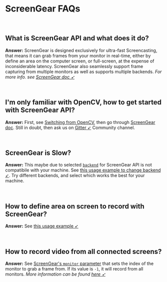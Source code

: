 <!--
===============================================
vidgear library source-code is deployed under the Apache 2.0 License:

Copyright (c) 2019-2020 Abhishek Thakur(@abhiTronix) <abhi.una12@gmail.com>

Licensed under the Apache License, Version 2.0 (the "License");
you may not use this file except in compliance with the License.
You may obtain a copy of the License at

   http://www.apache.org/licenses/LICENSE-2.0

Unless required by applicable law or agreed to in writing, software
distributed under the License is distributed on an "AS IS" BASIS,
WITHOUT WARRANTIES OR CONDITIONS OF ANY KIND, either express or implied.
See the License for the specific language governing permissions and
limitations under the License.
===============================================
-->

# ScreenGear FAQs

&nbsp;

## What is ScreenGear API and what does it do?

**Answer:** ScreenGear is designed exclusively for ultra-fast Screencasting, that means it can grab frames from your monitor in real-time, either by define an area on the computer screen, or full-screen, at the expense of inconsiderable latency. ScreenGear also seamlessly support frame capturing from multiple monitors as well as supports multiple backends. _For more info. see [ScreenGear doc ➶](../../gears/screengear/overview/)_

&nbsp;

## I'm only familiar with OpenCV, how to get started with ScreenGear API?

**Answer:** First, see [Switching from OpenCV](../../switch_from_cv/#switching-videocapture-apis), then go through [ScreenGear doc](../../gears/screengear/overview/). Still in doubt, then ask us on [Gitter ➶](https://gitter.im/vidgear/community) Community channel.

&nbsp;

## ScreenGear is Slow?

**Answer:** This maybe due to selected [`backend`](../../gears/screengear/params/#backend) for ScreenGear API is not compatibile with your machine. See [this usage example to change backend ➶](../../gears/screengear/usage/#using-screengear-with-variable-backend). Try different backends, and select which works the best for your machine.

&nbsp;

## How to define area on screen to record with ScreenGear?

**Answer:** See [this usage example ➶](../../gears/screengear/usage/#using-screengear-with-variable-screen-dimensions)

&nbsp;

## How to record video from all connected screens?

**Answer:** See [ScreenGear's `monitor` parameter](../../gears/screengear/params/#monitor) that sets the index of the monitor to grab a frame from. If its value is `-1`, it will record from all monitors. _More information can be found [here  ➶](https://python-mss.readthedocs.io/examples.html#a-screen-shot-to-grab-them-all)_

&nbsp;